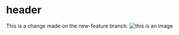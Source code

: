 # header
This is a change made on the new-feature branch.
![this is an image](https://unsplash.com/photos/a-single-flower-in-a-glass-vase-on-a-table-AObYtLK1COc)
